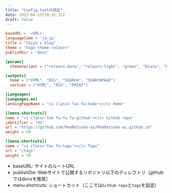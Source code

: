 ```yaml
---
title: "Config.tomlの設定"
date: 2023-04-15T19:32:31Z
draft: false
---
```

```toml
baseURL = '<URL>'
languageCode = 'ja-jp'
title = "Chiyo's blog"
theme = "hugo-theme-relearn"
publishDir = "docs"

[params]
  themeVariant = ["relearn-dark", "relearn-light", "green", "black", "blue", "learn"]

[outputs]
  home = ["HTML", "RSS", "SEARCH", "SEARCHPAGE"] 
  section = ["HTML", "RSS", "PRINT"]

[Languages]
[Languages.en]
landingPageName = "<i class='fas fa-home'></i> Home"

[[menu.shortcuts]]
name = "<i class='fab fa-fw fa-github'></i> GitHub repo"
identifier = "ds"
url = "https://github.com/MoeMatsuda-ai/MoeMatsuda-ai.github.io"
weight = 50

[[menu.shortcuts]]
name = "<i class='fas fa-tags'></i> Tags"
url = "/tags"
weight = 70
```

- baseURL: サイトのルートURL
- publishDie: Webサイトで公開するリポジトリ以下のディレクトリ（githubではdocsを推奨）
- menu.shortcuts: ショートカット（ここでは`Github repo`と`tags`を設定）
